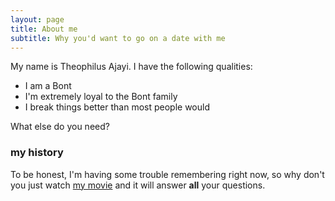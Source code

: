 ```yaml
---
layout: page
title: About me
subtitle: Why you'd want to go on a date with me
---
```


My name is Theophilus Ajayi. I have the following qualities:

- I am a Bont
- I'm extremely loyal to the Bont family
- I break things better than most people would

What else do you need?

### my history

To be honest, I'm having some trouble remembering right now, so why don't you just watch [my movie](http://en.wikipedia.org/wiki/The_Princess_Bride_%28film%29) and it will answer **all** your questions.